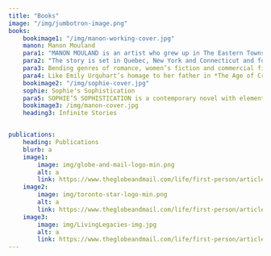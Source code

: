 ```yaml
---
title: "Books"
image: "/img/jumbotron-image.png"
books:
    bookimage1: "/img/manon-working-cover.jpg"
    manon: Manon Mouland
    para1: "MANON MOULAND is an artist who grew up in The Eastern Townships of Quebec, raised by a single Dad. Her longing for a larger family creates a confounding rootlessness and contributes to her insecurity. When her father dies she learns that she does indeed have family when a second cousin shows up at his funeral. He becomes the object of her misguided love as she later learns he is actually her half brother."
    para2: "The story is set in Quebec, New York and Connecticut and follows Manon through her mid-twenties, during major changes in her life. She is transformed over this period by experiencing some of her greatest sorrows and fulfilling her greatest dreams. From small town loner and frustrated artist to a recognized talent and philanthropist, and she is embraced by a new acquired family. Readers glimpse into the mind of an artist, experience her passions, and see how Manon, with a cast of characters around her, including several lovers, emerges as a grounded and confident woman."
    para3: Bending genres of romance, women’s fiction and commercial fiction, this is a twist on the ‘male quest’ story. Scenes are painted with rich description, placing the reader into the spaces that Manon occupies. The story is laced with references to art, enriching the reader with an appreciation of it from an artist’s point of view. 
    para4: Like Emily Urquhart’s homage to her father in *The Age of Creativity* and Margaret Atwood’s coming of age story about an artist in *Cat’s Eye*, *Manon Mouland* illuminates the process of making art and exposes the artist’s soul.
    bookimage2: "/img/sophie-cover.jpg"
    sophie: Sophie's Sophistication
    para5: SOPHIE’S SOPHISTICATION is a contemporary novel with elements as bizarre as the obsession of HH Humbert in Lolita; the pathos of Philip Carey in Of Human Bondage; the nymphomaniacal sexuality of Sabina in Delta of Venus and even the unlikely relationship of Anastasia Steele and Christian Grey in Fifty Shades of Grey. Sophie oozes an innocent sensuality that makes her irresistible to male and female readers alike.
    bookimage3: /img/manon-cover.jpg
    heading3: Infinite Stories


publications: 
    heading: Publications
    blurb: a
    image1: 
        image: img/globe-and-mail-logo-min.png
        alt: a
        link: https://www.theglobeandmail.com/life/first-person/article-ive-discovered-the-true-gift-of-this-dreary-bleary-month/
    image2: 
        image: img/toronto-star-logo-min.png
        alt: a
        link: https://www.theglobeandmail.com/life/first-person/article-ive-discovered-the-true-gift-of-this-dreary-bleary-month/
    image3: 
        image: img/LivingLegacies-img.jpg
        alt: a
        link: https://www.theglobeandmail.com/life/first-person/article-ive-discovered-the-true-gift-of-this-dreary-bleary-month/
---
```

